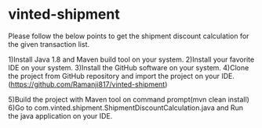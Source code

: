 # vinted-shipment
Please follow the below points to get the shipment discount calculation for the given transaction list.

1)Install Java 1.8 and Maven build tool on your system.
2)Install your favorite IDE on your system.
3)Install the GitHub software on your system.
4)Clone the project from GitHub repository and import the project on your IDE.(https://github.com/Ramanji817/vinted-shipment)
  
5)Build the project with Maven tool on command prompt(mvn clean install)
6)Go to com.vinted.shipment.ShipmentDiscountCalculation.java and Run the java application on your IDE.



